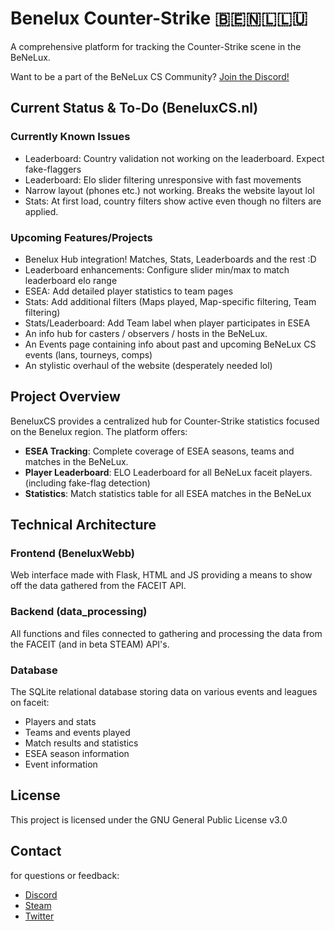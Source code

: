 # Benelux Counter-Strike 🇧🇪🇳🇱🇱🇺
A comprehensive platform for tracking the Counter-Strike scene in the BeNeLux.

Want to be a part of the BeNeLux CS Community? [Join the Discord!](https://discord.gg/9xzsGTGhjm)

## Current Status & To-Do (BeneluxCS.nl)
### Currently Known Issues
- Leaderboard: Country validation not working on the leaderboard. Expect fake-flaggers
- Leaderboard: Elo slider filtering unresponsive with fast movements
- Narrow layout (phones etc.) not working. Breaks the website layout lol
- Stats: At first load, country filters show active even though no filters are applied.
### Upcoming Features/Projects
- Benelux Hub integration! Matches, Stats, Leaderboards and the rest :D
- Leaderboard enhancements: Configure slider min/max to match leaderboard elo range
- ESEA: Add detailed player statistics to team pages
- Stats: Add additional filters (Maps played, Map-specific filtering, Team filtering)
- Stats/Leaderboard: Add Team label when player participates in ESEA
- An info hub for casters / observers / hosts in the BeNeLux.
- An Events page containing info about past and upcoming BeNeLux CS events (lans, tourneys, comps)
- An stylistic overhaul of the website (desperately needed lol)

## Project Overview
BeneluxCS provides a centralized hub for Counter-Strike statistics focused on the Benelux region. The platform offers:
- **ESEA Tracking**: Complete coverage of ESEA seasons, teams and matches in the BeNeLux.
- **Player Leaderboard**: ELO Leaderboard for all BeNeLux faceit players. (including fake-flag detection)
- **Statistics**: Match statistics table for all ESEA matches in the BeNeLux

## Technical Architecture
### Frontend (BeneluxWebb)
Web interface made with Flask, HTML and JS providing a means to show off the data gathered from the FACEIT API.

### Backend (data_processing)
All functions and files connected to gathering and processing the data from the FACEIT (and in beta STEAM) API's.

### Database
The SQLite relational database storing data on various events and leagues on faceit:
- Players and stats
- Teams and events played
- Match results and statistics
- ESEA season information
- Event information

## License
This project is licensed under the GNU General Public License v3.0

## Contact
for questions or feedback:
- [Discord](https://discordapp.com/users/228206535405207552)
- [Steam](https://steamcommunity.com/id/Fowlz1/)
- [Twitter](https://steamcommunity.com/id/Fowlz1/)